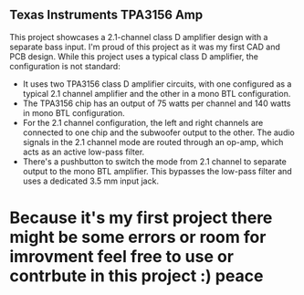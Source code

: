 ## Texas Instruments TPA3156 Amp

This project showcases a 2.1-channel class D amplifier design with a separate bass input. I'm proud of this project as it was my first CAD and PCB design. While this project uses a typical class D amplifier, the configuration is not standard:

* It uses two TPA3156 class D amplifier circuits, with one configured as a typical 2.1 channel amplifier and the other in a mono BTL configuration.
* The TPA3156 chip has an output of 75 watts per channel and 140 watts in mono BTL configuration.
* For the 2.1 channel configuration, the left and right channels are connected to one chip and the subwoofer output to the other. The audio signals in the 2.1 channel mode are routed through an op-amp, which acts as an active low-pass filter.
* There's a pushbutton to switch the mode from 2.1 channel to separate output to the mono BTL amplifier. This bypasses the low-pass filter and uses a dedicated 3.5 mm input jack.


# Because it's my first project there might be some errors or room for imrovment feel free to use or contrbute in this project :) peace
